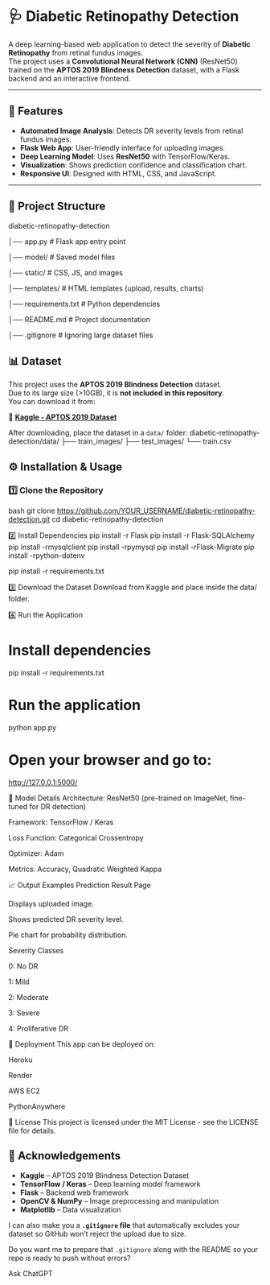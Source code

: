 # 🩺 Diabetic Retinopathy Detection

A deep learning-based web application to detect the severity of **Diabetic Retinopathy** from retinal fundus images.  
The project uses a **Convolutional Neural Network (CNN)** (ResNet50) trained on the **APTOS 2019 Blindness Detection** dataset, with a Flask backend and an interactive frontend.

---

## 📌 Features
- **Automated Image Analysis**: Detects DR severity levels from retinal fundus images.
- **Flask Web App**: User-friendly interface for uploading images.
- **Deep Learning Model**: Uses **ResNet50** with TensorFlow/Keras.
- **Visualization**: Shows prediction confidence and classification chart.
- **Responsive UI**: Designed with HTML, CSS, and JavaScript.

---

## 📂 Project Structure

diabetic-retinopathy-detection

│── app.py # Flask app entry point

│── model/ # Saved model files

│── static/ # CSS, JS, and images

│── templates/ # HTML templates (upload, results, charts)

│── requirements.txt # Python dependencies

│── README.md # Project documentation

│── .gitignore # Ignoring large dataset files


## 📊 Dataset
This project uses the **APTOS 2019 Blindness Detection** dataset.  
Due to its large size (>10GB), it is **not included in this repository**.  
You can download it from:

🔗 **[Kaggle - APTOS 2019 Dataset](https://www.kaggle.com/competitions/aptos2019-blindness-detection/data)**

After downloading, place the dataset in a `data/` folder:
diabetic-retinopathy-detection/data/
├── train_images/
├── test_images/
└── train.csv


## ⚙️ Installation & Usage

### 1️⃣ Clone the Repository
bash
git clone https://github.com/YOUR_USERNAME/diabetic-retinopathy-detection.git
cd diabetic-retinopathy-detection

2️⃣ Install Dependencies
pip install -r Flask
pip install -r Flask-SQLAlchemy
pip install -rmysqlclient
pip install -rpymysql
pip install -rFlask-Migrate
pip install -rpython-dotenv

pip install -r requirements.txt

3️⃣ Download the Dataset
Download from Kaggle and place inside the data/ folder.


4️⃣ Run the Application
# Install dependencies
pip install -r requirements.txt

# Run the application
python app.py

# Open your browser and go to:
http://127.0.0.1:5000/

🧠 Model Details
Architecture: ResNet50 (pre-trained on ImageNet, fine-tuned for DR detection)

Framework: TensorFlow / Keras

Loss Function: Categorical Crossentropy

Optimizer: Adam

Metrics: Accuracy, Quadratic Weighted Kappa

📈 Output Examples
Prediction Result Page

Displays uploaded image.

Shows predicted DR severity level.

Pie chart for probability distribution.

Severity Classes

0: No DR

1: Mild

2: Moderate

3: Severe

4: Proliferative DR

🚀 Deployment
This app can be deployed on:

Heroku

Render

AWS EC2

PythonAnywhere

📝 License
This project is licensed under the MIT License - see the LICENSE file for details.


## 🤝 Acknowledgements

- **Kaggle** – APTOS 2019 Blindness Detection Dataset  
- **TensorFlow / Keras** – Deep learning model framework  
- **Flask** – Backend web framework  
- **OpenCV & NumPy** – Image preprocessing and manipulation  
- **Matplotlib** – Data visualization  

I can also make you a **`.gitignore` file** that automatically excludes your dataset so GitHub won’t reject the upload due to size.  

Do you want me to prepare that `.gitignore` along with the README so your repo is ready to push without errors?








Ask ChatGPT





